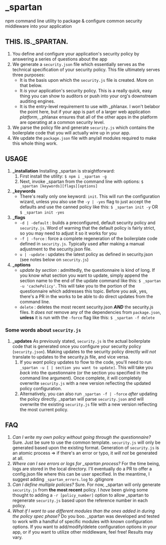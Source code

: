 # \_spartan
npm command line utility to package &amp; configure common security middleware into your application

## THIS. IS.\_SPARTAN.
1. You define and configure your application's security policy by answering a series of questions about the app
1. We generate a `security.json` file which essentially serves as the technical specification of your security policy. This file ultimately serves three purposes:
    *  It is the basis upon which the `security.js` file is created. More on that below.
    * It _is_ your application's security policy. This is a really quick, easy thing you can show to auditors or push into your org's downstream auditing engines.
    * It is the entry-level requirement to use with \_phlanax. I won't belabor the point here, but if your app is part of a larger web application _platform_, \_phlanax ensures that all of the other apps in the platform are operating at a common security level.
1. We parse the policy file and generate `security.js` which contains the boilerplate code that you will actually wire up in your app.
1. We update the `package.json` file with any/all modules required to make this whole thing work.

## USAGE
1. **\_installation**
Installing \_spartan is straightforward:
    1. First install the utility: `$ npm i _spartan -g`
    1. Next, invoke \_spartan from the command line with options: `$ _spartan [keywords][flags][options]`
1. **\_keywords**
    * There's really only one keyword: `init`. This will run the configuration wizard, unless you also use the `-y | -yes` flag to just accept the defaults and use the canned policy like this: `$ _spartan init -y` OR `$ _spartan init -yes`
1. **\_flags**
    * `-d | -default` : builds a preconfigured, default security policy and `security.js`. Word of warning that the default policy is fairly strict, so you may need to adjust it so it works for you
    * `-f | -force` : force a complete regeneration of the boilerplate code defined in `security.js`. Typically used after making a manual adjustment to the security.json file.
    * `u | -update` : updates the latest policy as defined in security.json (see notes below on `security.js`)
1. **\_options**
    * _update by section_ : admittedly, the questionnaire is kind of long. If you know what section you want to update, simply append the section name to the end of the update command like this: `$ _spartan -u 'cachePolicy'`. This will take you to the portion of the questionnaire which addresses this topic. Before you ask, yes, there's a PR in the works to be able to do direct updates from the command line.
    * `delete` : deletes the most recent security.json _**AND**_ the security.js files. It _does not_ remove any of the dependencies from `package.json`, **unless** it is run with the `-force` flag like this: `$ _spartan -f delete`   

### Some words about `security.js`
1. **\_updates** As previously stated, `security.js` is the actual boilerplate code that is generated once you configure your security policy (`security.json`). Making updates to the security policy directly _will not_ translate to updates to the security.js file, and vice versa.
    1. If you _want_ policy updates to flow to the code, you'll need to run `_spartan -u [ | section you want to update]`. This will take you _back_ into the questionnaire (or the section you specified in the command line argument). Once complete, it will completely overwrite `security.js` with a new version reflecting the updated policy configuration.
    1. Alternatively, you can also run `_spartan -f | -force` _after_ updating the policy directly. \_spartan will parse `security.json` and will overwrite the existing `security.js` file with a new version reflecting the most current policy.

## FAQ
1. _Can I write my own policy without going through the questionnaire?_
Sure. Just be sure to use the common template. `security.js` will only be generated based upon the existing format. Generation of `security.js` is an atomic process => if there's an error or typo, it _will not_ be generated at all.
1. _Where can I see errors or logs for \_spartan process?_
For the time being, logs are stored in the local directory. I'll eventually do a PR to offer a config.json file where this can be user specified. In the meantime, I suggest adding `_spartan_errors.log` to .gitignore
1. _Can I define multiple policies?_
Sure. For now, \_spartan will only generate `security.js` from **the most recent** policy. I _have_ been giving some thought to adding a `-r [policy_number]` option to allow \_spartan to regenerate `security.js` based upon the reference number in each policy.
1. _What if I want to use different modules than the ones added in during the policy spec phase?_
Do you boo. \_spartan was developed and tested to work with a handful of specific modules with known configuration options. If you want to add/modify/delete configuration options in your app, or if you want to utilize other middleware, feel free! Results may vary.  
